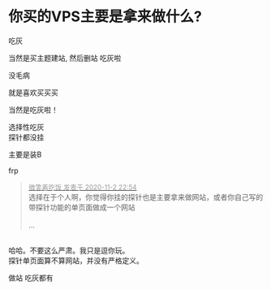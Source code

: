 # 你买的VPS主要是拿来做什么?


吃灰<img src="static/image/smiley/default/lol.gif" smilieid="12" border="0" alt="" />

当然是买主题建站, 然后删站 吃灰啦

没毛病

就是喜欢买买买<img src="static/image/smiley/default/lol.gif" smilieid="12" border="0" alt="" />

当然是吃灰啦！

选择性吃灰<br />
探针都没挂

主要是装B

frp

<div class="quote"><blockquote><font size="2"><a href="https://www.hostloc.com/forum.php?mod=redirect&amp;goto=findpost&amp;pid=9391850&amp;ptid=761483" target="_blank"><font color="#999999">微笑着吃饭 发表于 2020-11-2 22:54</font></a></font><br />
选择在于个人啊，你觉得你挂的探针也是主要拿来做网站，或者你自己写的带探针功能的单页面做成一个网站<br />
<br />
 ...</blockquote></div><br />
哈哈。不要这么严肃。我只是逗你玩。<br />
探针单页面算不算网站，并没有严格定义。<img src="static/image/smiley/default/lol.gif" smilieid="12" border="0" alt="" />

做站 吃灰都有<img src="static/image/smiley/default/lol.gif" smilieid="12" border="0" alt="" />
